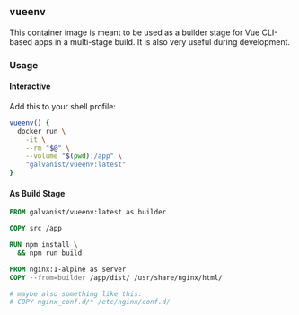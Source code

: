 ## `vueenv`

This container image is meant to be used as a builder stage for Vue CLI-based apps in a multi-stage build. It is also very useful during development.

### Usage

#### Interactive

Add this to your shell profile:

```sh
vueenv() {
  docker run \
    -it \
    --rm "$@" \
    --volume "$(pwd):/app" \
    "galvanist/vueenv:latest"
}
```

#### As Build Stage

```Dockerfile
FROM galvanist/vueenv:latest as builder

COPY src /app

RUN npm install \
  && npm run build

FROM nginx:1-alpine as server
COPY --from=builder /app/dist/ /usr/share/nginx/html/

# maybe also something like this:
# COPY nginx_conf.d/* /etc/nginx/conf.d/
```
